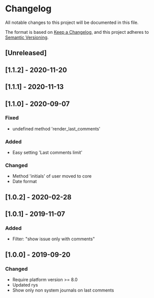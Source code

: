 # Changelog

All notable changes to this project will be documented in this file.

The format is based on [Keep a Changelog](https://keepachangelog.com/en/1.0.0/),
and this project adheres to [Semantic Versioning](https://semver.org/spec/v2.0.0.html).

## [Unreleased]

## [1.1.2] - 2020-11-20

## [1.1.1] - 2020-11-13

## [1.1.0] - 2020-09-07
### Fixed
- undefined method 'render_last_comments'

### Added
- Easy setting 'Last comments limit'

### Changed
- Method 'initials' of user moved to core
- Date format


## [1.0.2] - 2020-02-28

## [1.0.1] - 2019-11-07
### Added
- Filter: "show issue only with comments"


## [1.0.0] - 2019-09-20
### Changed
- Require platform version >= 8.0
- Updated rys
- Show only non system journals on last comments
